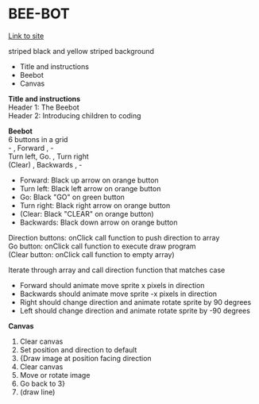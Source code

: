 
# BEE-BOT
[Link to site](https//:beebot.github.io)

striped black and yellow striped background  
* Title and instructions
* Beebot
* Canvas

**Title and instructions**  
Header 1: The Beebot  
Header 2: Introducing children to coding

**Beebot**  
6 buttons in a grid  
       -       ,   Forward   ,         -  
      Turn left,     Go.     , Turn right   
      (Clear)  ,  Backwards  ,         -
* Forward: Black up arrow on orange button
* Turn left: Black left arrow on orange button
* Go: Black "GO" on green button
* Turn right: Black right arrow on orange button 
* (Clear: Black "CLEAR" on orange button)
* Backwards: Black down arrow on orange button

Direction buttons: onClick call function to push direction to array  
Go button: onClick call function to execute draw program  
(Clear button: onClick call function to empty array)

Iterate through array and call direction function that matches case
* Forward should animate move sprite x pixels in direction
* Backwards should animate move sprite -x pixels in direction
* Right should change direction and animate rotate sprite by 90 degrees
* Left should change direction and animate rotate sprite by -90 degrees

**Canvas**
1. Clear canvas
2. Set position and direction to default  
3. {Draw image at position facing direction
4. Clear canvas
5. Move or rotate image
6. Go back to 3}
7. (draw line)
